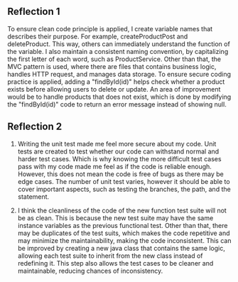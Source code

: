 ## Reflection 1 
To ensure clean code principle is applied, I create variable names that describes their purpose.
For example, createProductPost and deleteProduct. This way, others can immediately understand the 
function of the variable. I also maintain a consistent naming convention, by capitalizing the 
first letter of each word, such as ProductService. Other than that, the MVC pattern is used, where there are
files that contains business logic, handles HTTP request, and manages data storage. To ensure secure coding practice 
is applied, adding a "findById(id)" helps check whether a product exists before allowing users to delete or 
update. An area of improvement would be to handle products that does not exist, which is done by modifying the 
"findById(id)" code to return an error message instead of showing null. 

## Reflection 2
1. Writing the unit test made me feel more secure about my code. Unit tests are created to test whether our code can 
withstand normal and harder test cases. Which is why knowing the more difficult test cases pass with my code made me feel 
as if the code is reliable enough. However, this does not mean the code is free of bugs as there may be edge cases. 
The number of unit test varies, however it should be able to cover important aspects, such as testing the branches, the 
path, and the statement. 


2. I think the cleanliness of the code of the new function test suite will not be as clean. This is because the new test suite
may have the same instance variables as the previous functional test. Other than that, there may be duplicates of the test suits, 
which makes the code repetitive and may minimize the maintainability, making the code inconsistent. This can be improved by creating
a new java class that contains the same logic, allowing each test suite to inherit from the new class instead of 
redefining it. This step also allows the test cases to be cleaner and maintainable, reducing chances of inconsistency. 
